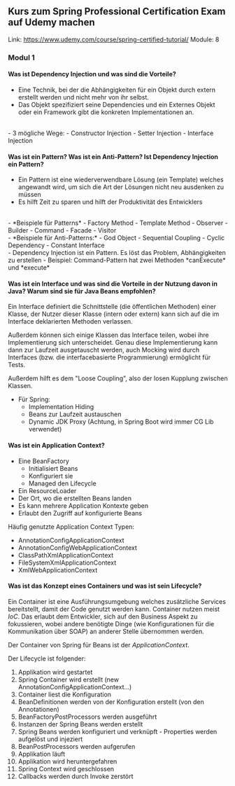 ## Kurs zum Spring Professional Certification Exam auf Udemy machen
Link: https://www.udemy.com/course/spring-certified-tutorial/
Module: 8

### Modul 1
#### Was ist Dependency Injection und was sind die Vorteile?
- Eine Technik, bei der die Abhängigkeiten für ein Objekt durch extern erstellt werden und nicht mehr von ihr selbst.
- Das Objekt spezifiziert seine Dependencies und ein Externes Objekt oder ein Framework gibt die konkreten Implementationen an.
<br>
- 3 mögliche Wege:
	- Constructor Injection
	- Setter Injection
	- Interface Injection

#### Was ist ein Pattern? Was ist ein Anti-Pattern? Ist Dependency Injection ein Pattern?
- Ein Pattern ist eine wiederverwendbare Lösung (ein Template) welches angewandt wird, um sich die Art der Lösungen nicht neu ausdenken zu müssen
- Es hilft Zeit zu sparen und hilft der Produktivität des Entwicklers
<br>
- *Beispiele für Patterns*
	- Factory Method
	- Template Method
	- Observer
	- Builder
	- Command
	- Facade
	- Visitor
<br>
- *Beispiele für Anti-Patterns:*
	- God Object
	- Sequential Coupling
	- Cyclic Dependency
	- Constant Interface
<br>
- Dependency Injection ist ein Pattern. Es löst das Problem, Abhängigkeiten zu erstellen
- Beispiel: Command-Pattern hat zwei Methoden *canExecute* und *execute*

#### Was ist ein Interface und was sind die Vorteile in der Nutzung davon in Java? Warum sind sie für Java Beans empfohlen?
Ein Interface definiert die Schnittstelle (die öffentlichen Methoden) einer Klasse, der Nutzer dieser Klasse (intern oder extern) kann sich auf die im Interface deklarierten Methoden verlassen.

Außerdem können sich einige Klassen das Interface teilen, wobei ihre Implementierung sich unterscheidet. Genau diese Implementierung kann dann zur Laufzeit ausgetauscht werden, auch Mocking wird durch Interfaces (bzw. die interfacebasierte Programmierung) ermöglicht für Tests.

Außerdem hilft es dem "Loose Coupling", also der losen Kupplung zwischen Klassen.

- Für Spring:
	- Implementation Hiding
	- Beans zur Laufzeit austauschen
	- Dynamic JDK Proxy (Achtung, in Spring Boot wird immer CG Lib verwendet)

#### Was ist ein Application Context?
- Eine BeanFactory
	- Initialisiert Beans
	- Konfiguriert sie
	- Managed den Lifecycle
- Ein ResourceLoader
- Der Ort, wo die erstellten Beans landen
- Es kann mehrere Application Kontexte geben
- Erlaubt den Zugriff auf konfigurierte Beans

Häufig genutzte Application Context Typen:
- AnnotationConfigApplicationContext
- AnnotationConfigWebApplicationContext
- ClassPathXmlApplicationContext
- FileSystemXmlApplicationContext
- XmlWebApplicationContext

#### Was ist das Konzept eines Containers und was ist sein Lifecycle?
Ein Container ist eine Ausführungsumgebung welches zusätzliche Services bereitstellt, damit der Code genutzt werden kann. Container nutzen meist *IoC*.
Das erlaubt dem Entwickler, sich auf den Business Aspekt zu fokussieren, wobei andere benötigte Dinge (wie Konfigurationen für die Kommunikation über SOAP) an anderer Stelle übernommen werden.

Der Container von Spring für Beans ist der *ApplicationContext*.

Der Lifecycle ist folgender:
1. Applikation wird gestartet
2. Spring Container wird erstellt (new AnnotationConfigApplicationContext...)
3. Container liest die Konfiguration
4. BeanDefinitionen werden von der Konfiguration erstellt (von den Annotationen)
5. BeanFactoryPostProcessors werden ausgeführt
6. Instanzen der Spring Beans werden erstellt
7. Spring Beans werden konfiguriert und verknüpft - Properties werden aufgelöst und injeziert
8. BeanPostProcessors werden aufgerufen
9. Applikation läuft
10. Applikation wird heruntergefahren
11. Spring Context wird geschlossen
12. Callbacks werden durch Invoke zerstört